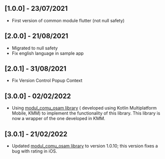 ## [1.0.0] - 23/07/2021

* First version of common module flutter (not null safety)

## [2.0.0] - 21/08/2021

* Migrated to null safety
* Fix english language in sample app

## [2.0.1] - 31/08/2021

* Fix Version Control Popup Context

## [3.0.0] - 02/02/2022

* Using [modul_comu_osam library](https://github.com/AjuntamentdeBarcelona/modul_comu_osam) (
  developed using Kotlin Multiplatform Mobile, KMM) to implement the functionality of this library.
  This library is now a wrapper of the one developed in KMM.

## [3.0.1] - 21/02/2022

* Updated [modul_comu_osam library](https://github.com/AjuntamentdeBarcelona/modul_comu_osam) to
  version 1.0.10; this version fixes a bug with rating in iOS.
